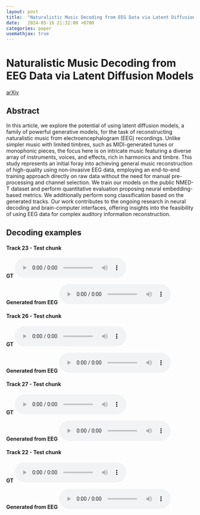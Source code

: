 ```yaml
---
layout: post
title:  "Naturalistic Music Decoding from EEG Data via Latent Diffusion Models"
date:   2024-05-16 21:32:00 +0700
categories: paper
usemathjax: true
---
```


# Naturalistic Music Decoding from EEG Data via Latent Diffusion Models

<a href="https://arxiv.org/abs/2405.09062v1">arXiv</a>

## Abstract

In this article, we explore the potential of using latent diffusion models, a family of powerful generative models, for the task of reconstructing naturalistic music from electroencephalogram (EEG) recordings. Unlike simpler music with limited timbres, such as MIDI-generated tunes or monophonic pieces, the focus here is on intricate music featuring a diverse array of instruments, voices, and effects, rich in harmonics and timbre. This study represents an initial foray into achieving general music reconstruction of high-quality using non-invasive EEG data, employing an end-to-end training approach directly on raw data without the need for manual pre-processing and channel selection. We train our models on the public NMED-T dataset and perform quantitative evaluation proposing neural embedding-based metrics. We additionally perform song classification based on the generated tracks. Our work contributes to the ongoing research in neural decoding and brain-computer interfaces, offering insights into the feasibility of using EEG data for complex auditory information reconstruction.

## Decoding examples

#### Track 23 - Test chunk

**GT** 
<audio src="/assets/audio/brainwave/1/gt.wav" controls>
Your browser does not support the audio element.
</audio> 

**Generated from EEG** 
<audio src="/assets/audio/brainwave/1/gen.wav" controls>
Your browser does not support the audio element.
</audio> 

#### Track 26 - Test chunk

**GT** 
<audio src="/assets/audio/brainwave/25/gt.wav" controls>
Your browser does not support the audio element.
</audio> 

**Generated from EEG** 
<audio src="/assets/audio/brainwave/25/gen.wav" controls>
Your browser does not support the audio element.
</audio> 

#### Track 27 - Test chunk

**GT** 
<audio src="/assets/audio/brainwave/32/gt.wav" controls>
Your browser does not support the audio element.
</audio> 

**Generated from EEG** 
<audio src="/assets/audio/brainwave/32/gen.wav" controls>
Your browser does not support the audio element.
</audio>

#### Track 22 - Test chunk


**GT** 
<audio src="/assets/audio/brainwave/61/gt.wav" controls>
Your browser does not support the audio element.
</audio> 

**Generated from EEG** 
<audio src="/assets/audio/brainwave/61/gen.wav" controls>
Your browser does not support the audio element.
</audio>



